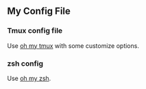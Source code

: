 ## My Config File

### Tmux config file
Use [oh my tmux](https://github.com/gpakosz/.tmux) with some customize options.

### zsh config
Use [oh my zsh](https://ohmyz.sh).
